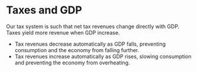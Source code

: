 # Taxes and GDP
Our tax system is such that net tax revenues change directly with GDP.
Taxes yield more revenue when GDP increase.
- Tax revenues decrease automatically as GDP falls, preventing consumption and the economy from falling further.
- Tax revenues increase automatically as GDP rises, slowing consumption and preventing the economy from overheating.
